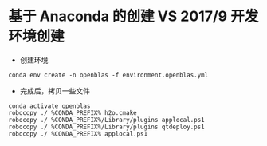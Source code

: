 ﻿# 基于 Anaconda 的创建 VS 2017/9 开发环境创建

- 创建环境
```
conda env create -n openblas -f environment.openblas.yml
```

- 完成后，拷贝一些文件

```
conda activate openblas
robocopy ./ %CONDA_PREFIX% h2o.cmake
robocopy ./ %CONDA_PREFIX%/Library/plugins applocal.ps1
robocopy ./ %CONDA_PREFIX%/Library/plugins qtdeploy.ps1
robocopy ./ %CONDA_PREFIX% applocal.ps1
```
